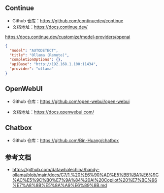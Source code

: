 ## Continue

- Github 仓库：<https://github.com/continuedev/continue>
- 文档地址：<https://docs.continue.dev/>

<https://docs.continue.dev/customize/model-providers/openai>

```json
{
  "model": "AUTODETECT",
  "title": "Ollama (Remote)",
  "completionOptions": {},
  "apiBase": "http://192.168.1.100:11434",
  "provider": "ollama"
}
```

## OpenWebUI

- Github 仓库：<https://github.com/open-webui/open-webui>

- 文档地址：<https://docs.openwebui.com/>

## Chatbox

- Github 仓库：<https://github.com/Bin-Huang/chatbox>

## 参考文档

- <https://github.com/datawhalechina/handy-ollama/blob/main/docs/C7/1.%20%E6%90%AD%E5%BB%BA%E6%9C%AC%E5%9C%B0%E7%9A%84%20AI%20Copilot%20%E7%BC%96%E7%A8%8B%E5%8A%A9%E6%89%8B.md>